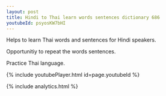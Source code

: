 ```yaml
---
layout: post
title: Hindi to Thai learn words sentences dictionary 686 
youtubeId: psyosKW7bHI
---
```

 
 
Helps to learn Thai words and sentences for Hindi speakers.

Opportunitiy to repeat the words sentences. 

Practice Thai language. 
 
{% include youtubePlayer.html id=page.youtubeId %}
 
 
{% include analytics.html %}